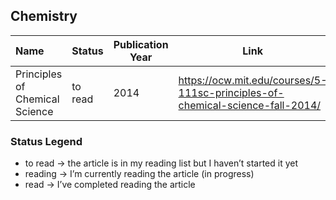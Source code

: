 ## Chemistry

| Name | Status | Publication Year | Link |
|:--------------------------------|-------------------|------|----|
| Principles of Chemical Science | to read | 2014 | https://ocw.mit.edu/courses/5-111sc-principles-of-chemical-science-fall-2014/ |

###  Status Legend

- to read → the article is in my reading list but I haven’t started it yet 
- reading → I’m currently reading the article (in progress)
- read → I’ve completed reading the article
